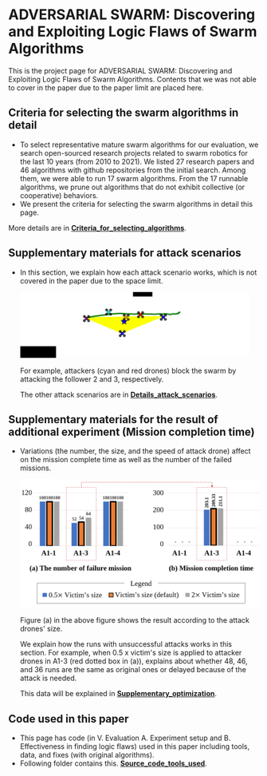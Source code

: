 # ADVERSARIAL SWARM: Discovering and Exploiting Logic Flaws of Swarm Algorithms

This is the project page for ADVERSARIAL SWARM: Discovering and Exploiting Logic Flaws of Swarm Algorithms. Contents that we was not able to cover in the paper due to the paper limit are placed here.

## Criteria for selecting the swarm algorithms in detail

- To select representative mature swarm algorithms for our evaluation, we search open-sourced research projects related to swarm robotics for the last 10 years (from 2010 to 2021). We listed 27 research papers and 46 algorithms with github repositories from the initial search. Among them, we were able to run 17 swarm algorithms. From the 17 runnable algorithms, we prune out algorithms that do not exhibit collective (or cooperative) behaviors.
- We present the criteria for selecting the swarm algorithms in detail this page.

More details are in **[Criteria_for_selecting_algorithms](https://github.com/adswarm/src/tree/main/Criteria_for_selecting_algorithms)**.

## Supplementary materials for attack scenarios

- In this section, we explain how each attack scenario works, which is not covered in the paper due to the space limit.

  ![](https://github.com/adswarm/src/blob/main/main_2_attack_sample_resized.gif)

  For example, attackers (cyan and red drones) block the swarm by attacking the follower 2 and 3, respectively.

  The other attack scenarios are in **[Details_attack_scenarios](https://github.com/adswarm/src/tree/main/Details_attack_scenarios)**.

## Supplementary materials for the result of additional experiment (Mission completion time)

- Variations (the number, the size, and the speed of attack drone) affect on the mission complete time as well as the number of the failed missions.

  ![](https://github.com/adswarm/src/blob/main/main_3_uncovered_graph.png)

  Figure (a) in the above figure shows the result according to the attack drones' size.

  We explain how the runs with unsuccessful attacks works in this section. For example, when 0.5 x victim's size is applied to attacker drones in A1-3 (red dotted box in (a)), explains about whether 48, 46, and 36 runs are the same as original ones or delayed because of the attack is needed.

  This data will be explained in **[Supplementary_optimization](https://github.com/adswarm/src/tree/main/Supplementary_optimization)**.

## Code used in this paper

- This page has code (in V. Evaluation A. Experiment setup and B. Effectiveness in finding logic flaws) used in this paper including tools, data, and fixes (with original algorithms).
- Following folder contains this. **[Source_code_tools_used](https://github.com/adswarm/src/tree/main/Source_code_tools_used)**.
